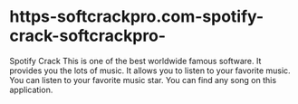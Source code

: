# https-softcrackpro.com-spotify-crack-softcrackpro-
Spotify Crack  This is one of the best worldwide famous software. It provides you the lots of music. It allows you to listen to your favorite music. You can listen to your favorite music star. You can find any song on this application. 
